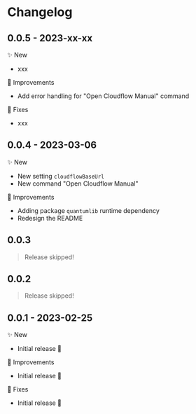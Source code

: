 # Changelog

## 0.0.5 - 2023-xx-xx

✨ New

- xxx

💎 Improvements

- Add error handling for "Open Cloudflow Manual" command

🐞 Fixes

- xxx

## 0.0.4 - 2023-03-06

✨ New

- New setting `cloudflowBaseUrl`
- New command "Open Cloudflow Manual"

💎 Improvements

- Adding package `quantumlib` runtime dependency
- Redesign the README

## 0.0.3

> Release skipped!

## 0.0.2

> Release skipped!

## 0.0.1 - 2023-02-25

✨ New

- Initial release 🥳

💎 Improvements

- Initial release 🥳

🐞 Fixes

- Initial release 🥳
